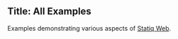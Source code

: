 ﻿Title: All Examples
---
Examples demonstrating various aspects of [Statiq Web](https://statiq.dev/web).

<partial name="_ListPages" model="\@OutputPages.GetChildrenOf(Model)">
